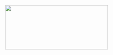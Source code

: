 <p align="center"><a href="https://dashboard.heroku.com/new?template=https://github.com/BWFTIME/BWFCOPYRIGHT"> <img src="https://img.shields.io/badge/Deploy%20On%20Heroku-black?style=for-the-badge&logo=heroku" width="320" height="138.45"/></a></p>
